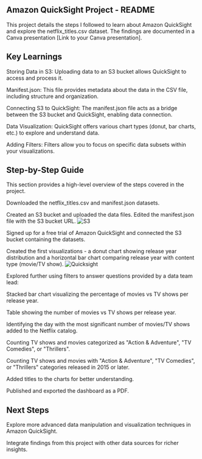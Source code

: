 ## Amazon QuickSight Project - README

This project details the steps I followed to learn about Amazon QuickSight and explore the netflix_titles.csv dataset. The findings are documented in a Canva presentation [Link to your Canva presentation].

## Key Learnings

Storing Data in S3: Uploading data to an S3 bucket allows QuickSight to access and process it.

Manifest.json: This file provides metadata about the data in the CSV file, including structure and organization.

Connecting S3 to QuickSight: The manifest.json file acts as a bridge between the S3 bucket and QuickSight, enabling data connection.

Data Visualization: QuickSight offers various chart types (donut, bar charts, etc.) to explore and understand data.

Adding Filters: Filters allow you to focus on specific data subsets within your visualizations.

## Step-by-Step Guide

This section provides a high-level overview of the steps covered in the project.

Downloaded the netflix_titles.csv and manifest.json datasets.

Created an S3 bucket and uploaded the data files. Edited the manifest.json file with the S3 bucket URL.
![S3](https://github.com/njange/AWS-Quicksight-Netflix-data/assets/128843179/9023ca36-b478-44bb-a968-54197a22f50c)


Signed up for a free trial of Amazon QuickSight and connected the S3 bucket containing the datasets.

Created the first visualizations - a donut chart showing release year distribution and a horizontal bar chart comparing release year with content type (movie/TV show).
![Quicksight](https://github.com/njange/AWS-Quicksight-Netflix-data/assets/128843179/525afc62-e5f6-4ef0-a308-02522c2d4f43)


Explored further using filters to answer questions provided by a data team lead:

Stacked bar chart visualizing the percentage of movies vs TV shows per release year.

Table showing the number of movies vs TV shows per release year.

Identifying the day with the most significant number of movies/TV shows added to the Netflix catalog.

Counting TV shows and movies categorized as "Action & Adventure", "TV Comedies", or "Thrillers".

Counting TV shows and movies with "Action & Adventure", "TV Comedies", or "Thrillers" categories released in 2015 or later.

Added titles to the charts for better understanding.

Published and exported the dashboard as a PDF.

## Next Steps

Explore more advanced data manipulation and visualization techniques in Amazon QuickSight.

Integrate findings from this project with other data sources for richer insights.
